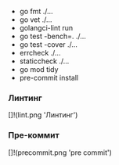 - go fmt ./...
- go vet ./...
- golangci-lint run
- go test -bench=. ./...
- go test -cover ./...
- errcheck ./...
- staticcheck ./...
- go mod tidy
- pre-commit install

### Линтинг

[]!(lint.png 'Линтинг')

### Пре-коммит

[]!(precommit.png 'pre commit')
